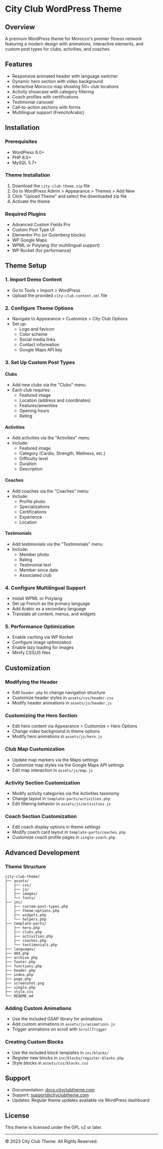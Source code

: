 # City Club WordPress Theme

## Overview
A premium WordPress theme for Morocco's premier fitness network featuring a modern design with animations, interactive elements, and custom post types for clubs, activities, and coaches.

## Features
- Responsive animated header with language switcher
- Dynamic hero section with video background
- Interactive Morocco map showing 50+ club locations
- Activity showcase with category filtering
- Coach profiles with certifications
- Testimonial carousel
- Call-to-action sections with forms
- Multilingual support (French/Arabic)

## Installation

### Prerequisites
- WordPress 6.0+
- PHP 8.0+
- MySQL 5.7+

### Theme Installation
1. Download the `city-club-theme.zip` file
2. Go to WordPress Admin > Appearance > Themes > Add New
3. Click "Upload Theme" and select the downloaded zip file
4. Activate the theme

### Required Plugins
- Advanced Custom Fields Pro
- Custom Post Type UI
- Elementor Pro (or Gutenberg blocks)
- WP Google Maps
- WPML or Polylang (for multilingual support)
- WP Rocket (for performance)

## Theme Setup

### 1. Import Demo Content
- Go to Tools > Import > WordPress
- Upload the provided `city-club-content.xml` file

### 2. Configure Theme Options
- Navigate to Appearance > Customize > City Club Options
- Set up:
  - Logo and favicon
  - Color scheme
  - Social media links
  - Contact information
  - Google Maps API key

### 3. Set Up Custom Post Types

#### Clubs
- Add new clubs via the "Clubs" menu
- Each club requires:
  - Featured image
  - Location (address and coordinates)
  - Features/amenities
  - Opening hours
  - Rating

#### Activities
- Add activities via the "Activities" menu
- Include:
  - Featured image
  - Category (Cardio, Strength, Wellness, etc.)
  - Difficulty level
  - Duration
  - Description

#### Coaches
- Add coaches via the "Coaches" menu
- Include:
  - Profile photo
  - Specializations
  - Certifications
  - Experience
  - Location

#### Testimonials
- Add testimonials via the "Testimonials" menu
- Include:
  - Member photo
  - Rating
  - Testimonial text
  - Member since date
  - Associated club

### 4. Configure Multilingual Support
- Install WPML or Polylang
- Set up French as the primary language
- Add Arabic as a secondary language
- Translate all content, menus, and widgets

### 5. Performance Optimization
- Enable caching via WP Rocket
- Configure image optimization
- Enable lazy loading for images
- Minify CSS/JS files

## Customization

### Modifying the Header
- Edit `header.php` to change navigation structure
- Customize header styles in `assets/css/header.css`
- Modify header animations in `assets/js/header.js`

### Customizing the Hero Section
- Edit hero content via Appearance > Customize > Hero Options
- Change video background in theme options
- Modify hero animations in `assets/js/hero.js`

### Club Map Customization
- Update map markers via the Maps settings
- Customize map styles via the Google Maps API settings
- Edit map interaction in `assets/js/map.js`

### Activity Section Customization
- Modify activity categories via the Activities taxonomy
- Change layout in `template-parts/activities.php`
- Edit filtering behavior in `assets/js/activities.js`

### Coach Section Customization
- Edit coach display options in theme settings
- Modify coach card layout in `template-parts/coaches.php`
- Customize coach profile pages in `single-coach.php`

## Advanced Development

### Theme Structure
```
city-club-theme/
├── assets/
│   ├── css/
│   ├── js/
│   ├── images/
│   └── fonts/
├── inc/
│   ├── custom-post-types.php
│   ├── theme-options.php
│   ├── widgets.php
│   └── helpers.php
├── template-parts/
│   ├── hero.php
│   ├── clubs.php
│   ├── activities.php
│   ├── coaches.php
│   └── testimonials.php
├── languages/
├── 404.php
├── archive.php
├── footer.php
├── functions.php
├── header.php
├── index.php
├── page.php
├── screenshot.png
├── single.php
├── style.css
└── README.md
```

### Adding Custom Animations
- Use the included GSAP library for animations
- Add custom animations in `assets/js/animations.js`
- Trigger animations on scroll with `ScrollTrigger`

### Creating Custom Blocks
- Use the included block templates in `inc/blocks/`
- Register new blocks in `inc/blocks/register-blocks.php`
- Style blocks in `assets/css/blocks.css`

## Support
- Documentation: [docs.cityclubtheme.com](https://docs.cityclubtheme.com)
- Support: [support@cityclubtheme.com](mailto:support@cityclubtheme.com)
- Updates: Regular theme updates available via WordPress dashboard

## License
This theme is licensed under the GPL v2 or later.

---

© 2023 City Club Theme. All Rights Reserved.
